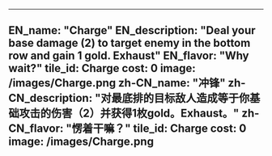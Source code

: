 ---

EN_name: "Charge"
EN_description: "Deal your base damage (2) to target enemy in the bottom row and gain 1 gold. Exhaust"
EN_flavor: "Why wait?"
tile_id: Charge
cost: 0
image: /images/Charge.png
zh-CN_name: "冲锋"
zh-CN_description: "对最底排的目标敌人造成等于你基础攻击的伤害（2）并获得1枚gold。Exhaust。"
zh-CN_flavor: "愣着干嘛？"
tile_id: Charge
cost: 0
image: /images/Charge.png
---